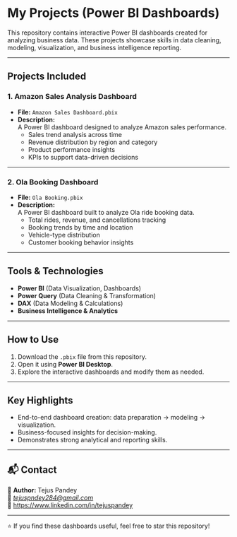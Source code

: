 #  My Projects (Power BI Dashboards)

This repository contains interactive Power BI dashboards created for analyzing business data. These projects showcase skills in data cleaning, modeling, visualization, and business intelligence reporting.

---

##  Projects Included

### 1. **Amazon Sales Analysis Dashboard**
- **File:** `Amazon Sales Dashboard.pbix`
- **Description:**  
  A Power BI dashboard designed to analyze Amazon sales performance.  
  - Sales trend analysis across time  
  - Revenue distribution by region and category  
  - Product performance insights  
  - KPIs to support data-driven decisions  

---

### 2. **Ola Booking Dashboard**
- **File:** `Ola Booking.pbix`
- **Description:**  
  A Power BI dashboard built to analyze Ola ride booking data.  
  - Total rides, revenue, and cancellations tracking  
  - Booking trends by time and location  
  - Vehicle-type distribution  
  - Customer booking behavior insights  

---

##  Tools & Technologies
- **Power BI** (Data Visualization, Dashboards)  
- **Power Query** (Data Cleaning & Transformation)  
- **DAX** (Data Modeling & Calculations)  
- **Business Intelligence & Analytics**

---

##  How to Use
1. Download the `.pbix` file from this repository.  
2. Open it using **Power BI Desktop**.  
3. Explore the interactive dashboards and modify them as needed.  

---

##  Key Highlights
- End-to-end dashboard creation: data preparation → modeling → visualization.  
- Business-focused insights for decision-making.  
- Demonstrates strong analytical and reporting skills.  

---

## 📬 Contact
👤 **Author:** Tejus Pandey  
📧 *tejuspndey284@gmail.com*  
🔗 https://www.linkedin.com/in/tejuspandey

---
⭐ If you find these dashboards useful, feel free to star this repository!
